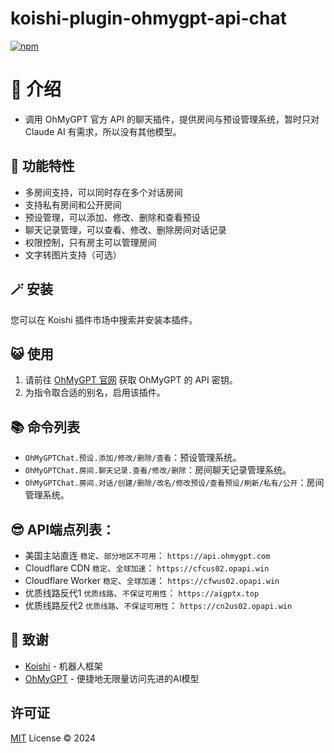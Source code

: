 # koishi-plugin-ohmygpt-api-chat

[![npm](https://img.shields.io/npm/v/koishi-plugin-ohmygpt-api-chat?style=flat-square)](https://www.npmjs.com/package/koishi-plugin-ohmygpt-api-chat)

# 🎈 介绍

- 调用 OhMyGPT 官方 API 的聊天插件，提供房间与预设管理系统，暂时只对 Claude AI 有需求，所以没有其他模型。

## 🎐 功能特性

- 多房间支持，可以同时存在多个对话房间
- 支持私有房间和公开房间
- 预设管理，可以添加、修改、删除和查看预设
- 聊天记录管理，可以查看、修改、删除房间对话记录
- 权限控制，只有房主可以管理房间
- 文字转图片支持（可选）

## 🪄 安装

您可以在 Koishi 插件市场中搜索并安装本插件。

## 😺 使用

1. 请前往 [OhMyGPT 官网](https://www.ohmygpt.com?aff=xr26JIUD) 获取 OhMyGPT 的 API 密钥。
2. 为指令取合适的别名，启用该插件。

## 📚 命令列表

- `OhMyGPTChat.预设.添加/修改/删除/查看`：预设管理系统。
- `OhMyGPTChat.房间.聊天记录.查看/修改/删除`：房间聊天记录管理系统。
- `OhMyGPTChat.房间.对话/创建/删除/改名/修改预设/查看预设/刷新/私有/公开`：房间管理系统。

## 😎 API端点列表：

- 美国主站直连 `稳定`、`部分地区不可用`： `https://api.ohmygpt.com`
- Cloudflare CDN `稳定`、`全球加速`： `https://cfcus02.opapi.win`
- Cloudflare Worker `稳定`、`全球加速`： `https://cfwus02.opapi.win`
- 优质线路反代1 `优质线路`、`不保证可用性`： `https://aigptx.top`
- 优质线路反代2 `优质线路`、`不保证可用性`： `https://cn2us02.opapi.win`

## 🍰 致谢

- [Koishi](https://koishi.chat/) - 机器人框架
- [OhMyGPT](https://www.ohmygpt.com?aff=xr26JIUD) - 便捷地无限量访问先进的AI模型

## 许可证

[MIT](https://opensource.org/licenses/MIT) License © 2024
